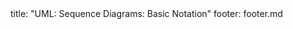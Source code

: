 <frontmatter>
title: "UML: Sequence Diagrams: Basic Notation"
footer: footer.md
</frontmatter>

<include src="navbar.md" boilerplate />

<include src="unit-inPage-asFlat.md" boilerplate />